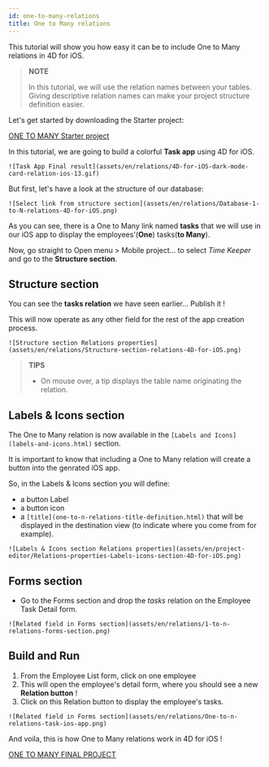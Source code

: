```yaml
---
id: one-to-many-relations
title: One to Many relations
---
```


This tutorial will show you how easy it can be to include One to Many relations in 4D for iOS.


> **NOTE**
> 
> In this tutorial, we will use the relation names between your tables. Giving descriptive relation names can make your project structure definition easier.

Let's get started by downloading the Starter project:

<div style= {{ textAlign: "center", marginTop: "20px", marginBottom: "20px" }}>
<a className="button button--primary"
href="https://github.com/4d-for-ios/tutorial-OneToManyRelations/archive/c006015afeb0e134d872152f53b8cd5e4dcb59bb.zip">ONE TO MANY Starter project</a>
</div>

In this tutorial, we are going to build a colorful **Task app** using 4D for iOS.

`![Task App Final result](assets/en/relations/4D-for-iOS-dark-mode-card-relation-ios-13.gif)`

But first, let's have a look at the structure of our database:

`![Select link from structure section](assets/en/relations/Database-1-to-N-relations-4D-for-iOS.png)`

As you can see, there is a One to Many link named **tasks** that we will use in our iOS app to display the employees'(**One**) tasks(**to Many**).

Now, go straight to Open menu > Mobile project... to select *Time Keeper* and go to the **Structure section**.

## Structure section

You can see the **tasks relation** we have seen earlier... Publish it !

This will now operate as any other field for the rest of the app creation process.

`![Structure section Relations properties](assets/en/relations/Structure-section-relations-4D-for-iOS.png)`

> **TIPS**
> 
> * On mouse over, a tip displays the table name originating the relation.

## Labels & Icons section

The One to Many relation is now available in the `[Labels and Icons](labels-and-icons.html)` section.

It is important to know that including a One to Many relation will create a button into the genrated iOS app.

So, in the Labels & Icons section you will define:

* a button Label
* a button icon
* a `[title](one-to-n-relations-title-definition.html)` that will be displayed in the destination view (to indicate where you come from for example).

`![Labels & Icons section Relations properties](assets/en/project-editor/Relations-properties-Labels-icons-section-4D-for-iOS.png)`

## Forms section

* Go to the Forms section and drop the *tasks* relation on the Employee Task Detail form.

`![Related field in Forms section](assets/en/relations/1-to-n-relations-forms-section.png)`

## Build and Run

1. From the Employee List form, click on one employee
2. This will open the employee's detail form, where you should see a new **Relation button** !
3. Click on this Relation button to display the employee's tasks.

`![Related field in Forms section](assets/en/relations/One-to-n-relations-task-ios-app.png)`

And voila, this is how One to Many relations work in 4D for iOS !

<div style= {{ textAlign: "center", marginTop: "20px", marginBottom: "20px" }}>
<a className="button button--primary"
href="https://github.com/4d-for-ios/tutorial-OneToManyRelations/releases/latest/download/tutorial-OneToManyRelations.zip">ONE TO MANY FINAL PROJECT</a>
</div>
